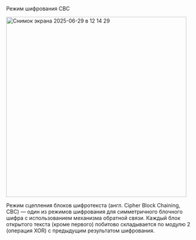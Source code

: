 Режим шифрования CBC

<img width="485" alt="Снимок экрана 2025-06-29 в 12 14 29" src="https://github.com/user-attachments/assets/63e1edbb-a167-4bbb-ae05-c611f9857763" />

Режим сцепления блоков шифротекста (англ. Cipher Block Chaining, CBC) — один из режимов шифрования для симметричного блочного шифра с использованием механизма обратной связи. 
Каждый блок открытого текста (кроме первого) побитово складывается по модулю 2 (операция XOR) с предыдущим результатом шифрования.
